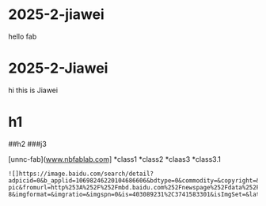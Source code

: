 # 2025-2-jiawei
hello fab

# 2025-2-Jiawei

hi
this is Jiawei

#  h1
##h2
###j3

[unnc-fab](www.nbfablab.com]
*class1
*class2
*claas3
    *class3.1

    ![]https://image.baidu.com/search/detail?adpicid=0&b_applid=10698246220104686606&bdtype=0&commodity=&copyright=&cs=991496030%2C1206326542&di=7552572858984038401&fr=click-pic&fromurl=http%253A%252F%252Fmbd.baidu.com%252Fnewspage%252Fdata%252Fdtlandingsuper%253Fnid%253Ddt_5152487582519647343&gsm=1e&hd=&height=0&hot=&ic=&ie=utf-8&imgformat=&imgratio=&imgspn=0&is=403089231%2C3741583301&isImgSet=&latest=&lid=&lm=&objurl=https%253A%252F%252Fgips1.baidu.com%252Fit%252Fu%253D991496030%252C1206326542%2526fm%253D3074%2526app%253D3074%2526f%253DPNG%253Fw%253D2048%2526h%253D2048&os=403089231%2C3741583301&pd=image_content&pi=0&pn=8&rn=1&simid=991496030%2C1206326542&tn=baiduimagedetail&width=0&word=%E5%A4%B4%E5%83%8F&z=
    
